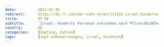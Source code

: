 ```yaml
---
date:          2021-01-02
redirect:      https://de.rt.com/der-nahe-osten/111291-israel-hunderte-personen-erkranken-nach-impfung-an-covid-19/
title:         RT DE
subtitle:      'Israel: Hunderte Personen erkranken nach Pfizer/BioNTech-Impfung an COVID-19'
country:       DE
categories:    [Impfung, Zahlen]
tags:          [impf-nebenwirkungen, israel, biontech]
---
```


